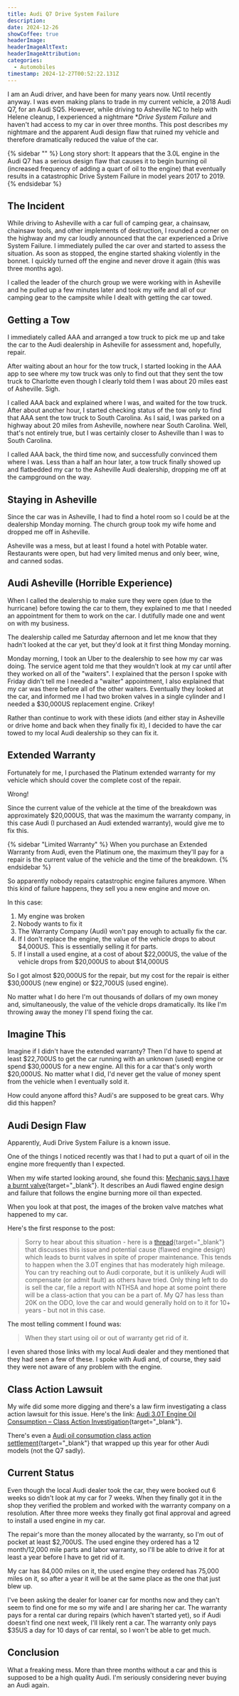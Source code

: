 ```yaml
---
title: Audi Q7 Drive System Failure
description: 
date: 2024-12-26
showCoffee: true
headerImage: 
headerImageAltText: 
headerImageAttribution: 
categories:
  - Automobiles
timestamp: 2024-12-27T00:52:22.131Z
---
```


I am an Audi driver, and have been for many years now. Until recently anyway. I was even making plans to trade in my current vehicle, a 2018 Audi Q7, for an Audi SQ5. However, while driving to Asheville NC to help with Helene cleanup, I experienced a nightmare **Drive System Failure* and haven't had access to my car in over three months. This post describes my nightmare and the apparent Audi design flaw that ruined my vehicle and therefore dramatically reduced the value of the car.

{% sidebar "" %}
Long story short: It appears that the 3.0L engine in the Audi Q7 has a serious design flaw that causes it to begin burning oil (increased frequency of adding a quart of oil to the engine) that eventually results in a catastrophic Drive System Failure in model years 2017 to 2019.
{% endsidebar %}

## The Incident

While driving to Asheville with a car full of camping gear, a chainsaw, chainsaw tools, and other implements of destruction, I rounded a corner on the highway and my car loudly announced that the car experienced a Drive System Failure. I immediately pulled the car over and started to assess the situation. As soon as stopped, the engine started shaking violently in the bonnet. I quickly turned off the engine and never drove it again (this was three months ago).

I called the leader of the church group we were working with in Asheville and he pulled up a few minutes later and took my wife and all of our camping gear to the campsite while I dealt with getting the car towed. 

## Getting a Tow

I immediately called AAA and arranged a tow truck to pick me up and take the car to the Audi dealership in Asheville for assessment and, hopefully, repair. 

After waiting about an hour for the tow truck, I started looking in the AAA app to see where my tow truck was only to find out that they sent the tow truck to Charlotte even though I clearly told them I was about 20 miles east of Asheville. Sigh. 

I called AAA back and explained where I was, and waited for the tow truck. After about another hour, I started checking status of the tow only to find that AAA sent the tow truck to South Carolina. As I said, I was parked on a highway about 20 miles from Asheville, nowhere near South Carolina. Well, that's not entirely true, but I was certainly closer to Asheville than I was to South Carolina. 

I called AAA back, the third time now, and successfully convinced them where I was. Less than a half an hour later, a tow truck finally showed up and flatbedded my car to the Asheville Audi dealership, dropping me off at the campground on the way.

## Staying in Asheville

Since the car was in Asheville, I had to find a hotel room so I could be at the dealership Monday morning. The church group took my wife home and dropped me off in Asheville.

Asheville was a mess, but at least I found a hotel with Potable water. Restaurants were open, but had very limited menus and only beer, wine, and canned sodas. 

## Audi Asheville (Horrible Experience)

When I called the dealership to make sure they were open (due to the hurricane) before towing the car to them, they explained to me that I needed an appointment for them to work on the car. I dutifully made one and went on with my business. 

The dealership called me Saturday afternoon and let me know that they hadn't looked at the car yet, but they'd look at it first thing Monday morning.

Monday morning, I took an Uber to the dealership to see how my car was doing. The service agent told me that they wouldn't look at my car until after they worked on all of the "waiters".  I explained that the person I spoke with Friday didn't tell me I needed a "waiter" appointment, I also explained that my car was there before all of the other waiters. Eventually they looked at the car, and informed me I had two broken valves in a single cylinder and I needed a $30,000US replacement engine. Crikey!

Rather than continue to work with these idiots (and either stay in Asheville or drive home and back when they finally fix it), I decided to have the car towed to my local Audi dealership so they can fix it. 

## Extended Warranty

Fortunately for me, I purchased the Platinum extended warranty for my vehicle which should cover the complete cost of the repair.

Wrong!

Since the current value of the vehicle at the time of the breakdown was approximately $20,000US, that was the maximum the warranty company, in this case Audi (I purchased an Audi extended warranty), would give me to fix this. 

{% sidebar "Limited Warranty" %}
When you purchase an Extended Warranty from Audi, even the Platinum one, the maximum they'll pay for a repair is the current value of the vehicle and the time of the breakdown.
{% endsidebar %}

So apparently nobody repairs catastrophic engine failures anymore. When this kind of failure happens, they sell you a new engine and move on. 

In this case:

1. My engine was broken
2. Nobody wants to fix it
3. The Warranty Company (Audi) won't pay enough to actually fix the car.
4. If I don't replace the engine, the value of the vehicle drops to about $4,000US. This is essentially selling it for parts.
5. If I install a used engine, at a cost of about $22,000US, the value of the vehicle drops from $20,000US to about $14,000US

So I got almost $20,000US for the repair, but my cost for the repair is either $30,000US (new engine) or $22,700US (used engine).

No matter what I do here I'm out thousands of dollars of my own money and, simultaneously, the value of the vehicle drops dramatically. Its like I'm throwing away the money I'll spend fixing the car.

## Imagine This

Imagine if I didn't have the extended warranty? Then I'd have to spend at least $22,700US to get the car running with an unknown (used) engine or spend $30,000US for a new engine. All this for a car that's only worth $20,000US. No matter what I did, I'd never get the value of money spent from the vehicle when I eventually sold it. 

How could anyone afford this? Audi's are supposed to be great cars. Why did this happen?

## Audi Design Flaw

Apparently, Audi Drive System Failure is a known issue. 

One of the things I noticed recently was that I had to put a quart of oil in the engine more frequently than I expected.

When my wife started looking around, she found this: [Mechanic says I have a burnt valve](https://audiworld.com/forums/q7-mkii-discussion-211/mechanic-says-i-have-burnt-valve-3067401/){target="_blank"}. It describes an Audi flawed engine design and failure that follows the engine burning more oil than expected.

When you look at that post, the images of the broken valve matches what happened to my car.

Here's the first response to the post:

> Sorry to hear about this situation - here is a [thread](https://audiworld.com/forums/q7-mkii-discussion-211/insane-engine-repair-estimate-2017-q7-3066848/page3/){target="_blank"} that discusses this issue and potential cause (flawed engine design) which leads to burnt valves in spite of proper maintenance. This tends to happen when the 3.0T engines that has moderately high mileage. You can try reaching out to Audi corporate, but it is unlikely Audi will compensate (or admit fault) as others have tried. Only thing left to do is sell the car, file a report with NTHSA and hope at some point there will be a class-action that you can be a part of. My Q7 has less than 20K on the ODO, love the car and would generally hold on to it for 10+ years - but not in this case.

The most telling comment I found was:

> When they start using oil or out of warranty get rid of it.

I even shared those links with my local Audi dealer and they mentioned that they had seen a few of these. I spoke with Audi and, of course, they said they were not aware of any problem with the engine.

## Class Action Lawsuit

My wife did some more digging and there's a law firm investigating a class action lawsuit for this issue. Here's the link: [Audi 3.0T Engine Oil Consumption – Class Action Investigation](https://sauderschelkopf.com/automotive/audi-3-0t-engine-oil-consumption-class-action-investigation/){target="_blank"}.

There's even a [Audi oil consumption class action settlement](https://topclassactions.com/lawsuit-settlements/closed-settlements/audi-oil-consumption-class-action-settlement/){target="_blank"} that wrapped up this year for other Audi models (not the Q7 sadly).

## Current Status

Even though the local Audi dealer took the car, they were booked out 6 weeks so didn't look at my car for 7 weeks. When they finally got it in the shop they verified the problem and worked with the warranty company on a resolution. After three more weeks they finally got final approval and agreed to install a used engine in my car. 

The repair's more than the money allocated by the warranty, so I'm out of pocket at least $2,700US. The used engine they ordered has a 12 month/12,000 mile parts and labor warranty, so I'll be able to drive it for at least a year before I have to get rid of it. 

My car has 84,000 miles on it, the used engine they ordered has 75,000 miles on it, so after a year it will be at the same place as the one that just blew up. 

I've been asking the dealer for loaner car for months now and they can't seem to find one for me so my wife and I are sharing her car. The warranty pays for a rental car during repairs (which haven't started yet), so if Audi doesn't find one next week, I'll likely rent a car. The warranty only pays $35US a day for 10 days of car rental, so I won't be able to get much.

## Conclusion

What a freaking mess. More than three months without a car and this is supposed to be a high quality Audi. I'm seriously considering never buying an Audi again.
